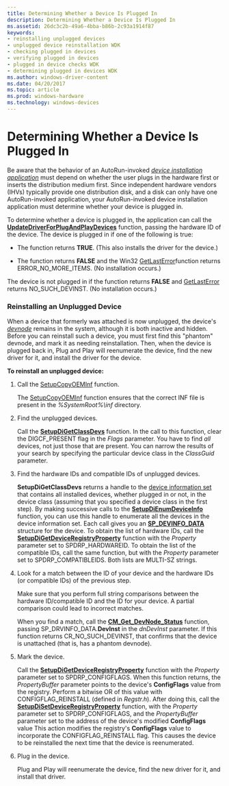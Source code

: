 ```yaml
---
title: Determining Whether a Device Is Plugged In
description: Determining Whether a Device Is Plugged In
ms.assetid: 26dc3c2b-49a6-4bba-b86b-2c93a1914f87
keywords:
- reinstalling unplugged devices
- unplugged device reinstallation WDK
- checking plugged in devices
- verifying plugged in devices
- plugged in device checks WDK
- determining plugged in devices WDK
ms.author: windows-driver-content
ms.date: 04/20/2017
ms.topic: article
ms.prod: windows-hardware
ms.technology: windows-devices
---
```


# Determining Whether a Device Is Plugged In


Be aware that the behavior of an AutoRun-invoked [*device installation application*](https://msdn.microsoft.com/library/windows/hardware/ff556277#wdkgloss-device-installation-application) must depend on whether the user plugs in the hardware first or inserts the distribution medium first. Since independent hardware vendors (IHVs) typically provide one distribution disk, and a disk can only have one AutoRun-invoked application, your AutoRun-invoked device installation application must determine whether your device is plugged in.

To determine whether a device is plugged in, the application can call the [**UpdateDriverForPlugAndPlayDevices**](https://msdn.microsoft.com/library/windows/hardware/ff553534) function, passing the hardware ID of the device. The device is plugged in if one of the following is true:

-   The function returns **TRUE**. (This also installs the driver for the device.)

-   The function returns **FALSE** and the Win32 [GetLastError](http://go.microsoft.com/fwlink/p/?linkid=169416)function returns ERROR\_NO\_MORE\_ITEMS. (No installation occurs.)

The device is not plugged in if the function returns **FALSE** and [GetLastError](http://go.microsoft.com/fwlink/p/?linkid=169416) returns NO\_SUCH\_DEVINST. (No installation occurs.)

### Reinstalling an Unplugged Device

When a device that formerly was attached is now unplugged, the device's [*devnode*](https://msdn.microsoft.com/library/windows/hardware/ff556277#wdkgloss-devnode) remains in the system, although it is both inactive and hidden. Before you can reinstall such a device, you must first find this "phantom" devnode, and mark it as needing reinstallation. Then, when the device is plugged back in, Plug and Play will reenumerate the device, find the new driver for it, and install the driver for the device.

**To reinstall an unplugged device:**

1.  Call the [SetupCopyOEMInf](http://go.microsoft.com/fwlink/p/?linkid=98735) function.

    The [SetupCopyOEMInf](http://go.microsoft.com/fwlink/p/?linkid=194252) function ensures that the correct INF file is present in the *%SystemRoot%\\inf* directory.

2.  Find the unplugged devices.

    Call the [**SetupDiGetClassDevs**](https://msdn.microsoft.com/library/windows/hardware/ff551069) function. In the call to this function, clear the DIGCF\_PRESENT flag in the *Flags* parameter. You have to find *all* devices, not just those that are present. You can narrow the results of your search by specifying the particular device class in the *ClassGuid* parameter.

3.  Find the hardware IDs and compatible IDs of unplugged devices.

    **SetupDiGetClassDevs** returns a handle to the [device information set](device-information-sets.md) that contains all installed devices, whether plugged in or not, in the device class (assuming that you specified a device class in the first step). By making successive calls to the [**SetupDiEnumDeviceInfo**](https://msdn.microsoft.com/library/windows/hardware/ff551010) function, you can use this handle to enumerate all the devices in the device information set. Each call gives you an [**SP\_DEVINFO\_DATA**](https://msdn.microsoft.com/library/windows/hardware/ff552344) structure for the device. To obtain the list of hardware IDs, call the [**SetupDiGetDeviceRegistryProperty**](https://msdn.microsoft.com/library/windows/hardware/ff551967) function with the *Property* parameter set to SPDRP\_HARDWAREID. To obtain the list of the compatible IDs, call the same function, but with the *Property* parameter set to SPDRP\_COMPATIBLEIDS. Both lists are MULTI-SZ strings.

4.  Look for a match between the ID of your device and the hardware IDs (or compatible IDs) of the previous step.

    Make sure that you perform full string comparisons between the hardware ID/compatible ID and the ID for your device. A partial comparison could lead to incorrect matches.

    When you find a match, call the [**CM\_Get\_DevNode\_Status**](https://msdn.microsoft.com/library/windows/hardware/ff538514) function, passing SP\_DRVINFO\_DATA.**DevInst** in the *dnDevInst* parameter. If this function returns CR\_NO\_SUCH\_DEVINST, that confirms that the device is unattached (that is, has a phantom devnode).

5.  Mark the device.

    Call the [**SetupDiGetDeviceRegistryProperty**](https://msdn.microsoft.com/library/windows/hardware/ff551967) function with the *Property* parameter set to SPDRP\_CONFIGFLAGS. When this function returns, the *PropertyBuffer* parameter points to the device's **ConfigFlags** value from the registry. Perform a bitwise OR of this value with CONFIGFLAG\_REINSTALL (defined in *Regstr.h*). After doing this, call the [**SetupDiSetDeviceRegistryProperty**](https://msdn.microsoft.com/library/windows/hardware/ff552169) function, with the *Property* parameter set to SPDRP\_CONFIGFLAGS, and the *PropertyBuffer* parameter set to the address of the device's modified **ConfigFlags** value This action modifies the registry's **ConfigFlags** value to incorporate the CONFIGFLAG\_REINSTALL flag. This causes the device to be reinstalled the next time that the device is reenumerated.

6.  Plug in the device.

    Plug and Play will reenumerate the device, find the new driver for it, and install that driver.

 

 





